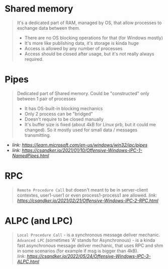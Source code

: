 # Shared memory 
> It's a dedicated part of RAM, managed by OS, that allow processes to exchange data between them.
> * There are no OS blocking operations for that (for Windows mostly)
> * It's more like publishing data, it's storage is kinda huge
> * Access is allowed by any number of processes
> * Access should be closed after usage, but it's not really always required.

# Pipes
> Dedicated part of Shared memory. Could be "constructed" only between 1 pair of processes
> * It has OS-built-in blocking mechanics
> * Only 2 process can be "bridged"
> * Doesn't require to be closed manually
> * It's buffer size is fixed (about 4kB for Linux prb, but it could me changed). So it mostly used for small data / messages transmitting.

- *link: https://learn.microsoft.com/en-us/windows/win32/ipc/pipes*
- *link: https://csandker.io/2021/01/10/Offensive-Windows-IPC-1-NamedPipes.html*

# RPC
> `Remote Procedure Call` but doesn't meant to be in server-client contextes, user1-user1 or even process1-process1 are allowed.
*link: https://csandker.io/2021/02/21/Offensive-Windows-IPC-2-RPC.html*

# ALPC (and LPC)
> `Local Procedure Call` - is a synchronous message deliver mechanic. <br>
> `Advanced LPC` (sometimes 'A' stands for Asynchronous) - is a kinda fast asynchronous message deliver mechanic, that uses RPC and shm in some scenarios (for example if msg is bigger than 4kB). <br>
*link: https://csandker.io/2022/05/24/Offensive-Windows-IPC-3-ALPC.html*
